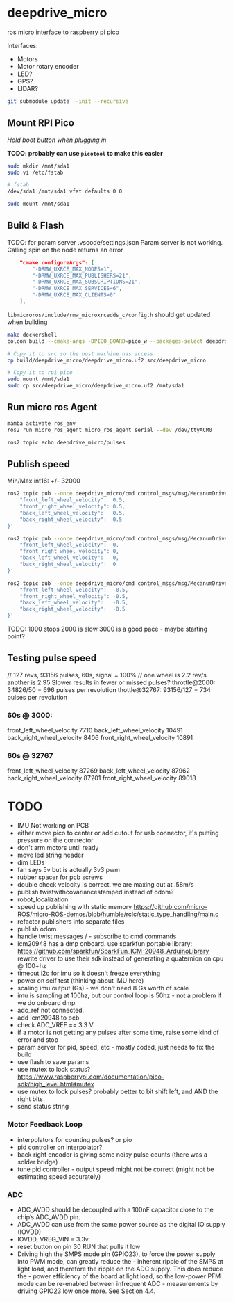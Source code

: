 # deepdrive_micro

ros micro interface to raspberry pi pico

Interfaces:
- Motors
- Motor rotary encoder
- LED?
- GPS?
- LIDAR?

```sh
git submodule update --init --recursive
```

## Mount RPI Pico

*Hold boot button when plugging in*

**TODO: probably can use `picotool` to make this easier**

```sh
sudo mkdir /mnt/sda1
sudo vi /etc/fstab

# fstab
/dev/sda1 /mnt/sda1 vfat defaults 0 0

sudo mount /mnt/sda1
```

## Build & Flash

TODO: for param server .vscode/settings.json
Param server is not working. Calling spin on the node returns an error
```json
    "cmake.configureArgs": [
        "-DRMW_UXRCE_MAX_NODES=1",
        "-DRMW_UXRCE_MAX_PUBLISHERS=21",
        "-DRMW_UXRCE_MAX_SUBSCRIPTIONS=21",
        "-DRMW_UXRCE_MAX_SERVICES=6",
        "-DRMW_UXRCE_MAX_CLIENTS=0"
    ],
```
`libmicroros/include/rmw_microxrcedds_c/config.h` should get updated when building

```sh
make dockershell
colcon build --cmake-args -DPICO_BOARD=pico_w --packages-select deepdrive_micro

# Copy it to src so the host machine has access
cp build/deepdrive_micro/deepdrive_micro.uf2 src/deepdrive_micro

# Copy it to rpi pico
sudo mount /mnt/sda1
sudo cp src/deepdrive_micro/deepdrive_micro.uf2 /mnt/sda1
```

## Run micro ros Agent
```sh
mamba activate ros_env
ros2 run micro_ros_agent micro_ros_agent serial --dev /dev/ttyACM0

ros2 topic echo deepdrive_micro/pulses
```

## Publish speed
Min/Max int16: +/- 32000

```sh
ros2 topic pub --once deepdrive_micro/cmd control_msgs/msg/MecanumDriveControllerState '{
    "front_left_wheel_velocity":  0.5,
    "front_right_wheel_velocity": 0.5,
    "back_left_wheel_velocity":   0.5,
    "back_right_wheel_velocity":  0.5
}'

ros2 topic pub --once deepdrive_micro/cmd control_msgs/msg/MecanumDriveControllerState '{
    "front_left_wheel_velocity":  0,
    "front_right_wheel_velocity": 0,
    "back_left_wheel_velocity":   0,
    "back_right_wheel_velocity":  0
}'

ros2 topic pub --once deepdrive_micro/cmd control_msgs/msg/MecanumDriveControllerState '{
    "front_left_wheel_velocity":  -0.5,
    "front_right_wheel_velocity": -0.5,
    "back_left_wheel_velocity":   -0.5,
    "back_right_wheel_velocity":  -0.5
}'
```

TODO: 1000 stops
2000 is slow
3000 is a good pace - maybe starting point?

## Testing pulse speed
// 127 revs, 93156 pulses, 60s, signal = 100%
// one wheel is 2.2 rev/s another is 2.95
Slower results in fewer or missed pulses?
throttle@2000: 34826/50 = 696 pulses per revolution
thottle@32767: 93156/127 = 734 pulses per revolution

### 60s @ 3000:
front_left_wheel_velocity   7710
back_left_wheel_velocity    10491
back_right_wheel_velocity   8406
front_right_wheel_velocity  10891

### 60s @ 32767
front_left_wheel_velocity   87269
back_left_wheel_velocity    87962
back_right_wheel_velocity   87201
front_right_wheel_velocity  89018


# TODO
- IMU Not working on PCB
- either move pico to center or add cutout for usb connector, it's putting pressure on the connector
- don't arm motors until ready
- move led string header
- dim LEDs
- fan says 5v but is actually 3v3 pwm
- rubber spacer for pcb screws
- double check velocity is correct. we are maxing out at .58m/s
- publish twistwithcovariancestamped instead of odom?
- robot_localization
- speed up publishing with static memory https://github.com/micro-ROS/micro-ROS-demos/blob/humble/rclc/static_type_handling/main.c
- refactor publishers into separate files
- publish odom
- handle twist messages / - subscribe to cmd commands
- icm20948 has a dmp onboard. use sparkfun portable library: https://github.com/sparkfun/SparkFun_ICM-20948_ArduinoLibrary
    rewrite driver to use their sdk instead of generating a quaternion on cpu @ 100+hz
- timeout i2c for imu so it doesn't freeze everything
- power on self test (thinking about IMU here)
- scaling imu output (Gs) - we don't need 8 Gs worth of scale
- imu is sampling at 100hz, but our control loop is 50hz - not a problem if we do onboard dmp
- adc_ref not connected.
- add icm20948 to pcb
- check ADC_VREF == 3.3 V
- if a motor is not getting any pulses after some time, raise some kind of error and stop
- param server for pid, speed, etc - mostly coded, just needs to fix the build
- use flash to save params
- use mutex to lock status? https://www.raspberrypi.com/documentation/pico-sdk/high_level.html#mutex
- use mutex to lock pulses? probably better to bit shift left, and AND the right bits
- send status string



### Motor Feedback Loop
- interpolators for counting pulses? or pio
- pid controller on interpolator?
- back right encoder is giving some noisy pulse counts (there was a solder bridge)
- tune pid controller - output speed might not be correct (might not be estimating speed accurately)


### ADC
- ADC_AVDD should be decoupled with a 100nF capacitor close to the chip’s ADC_AVDD pin.
- ADC_AVDD can use from the same power source as the digital IO supply (IOVDD)
- IOVDD, VREG_VIN = 3.3v 
- reset button on pin 30 RUN that pulls it low
- Driving high the SMPS mode pin (GPIO23), to force the power supply into PWM mode, can greatly reduce the - inherent ripple of the SMPS at light load, and therefore the ripple on the ADC supply. This does reduce the - power efficiency of the board at light load, so the low-power PFM mode can be re-enabled between infrequent ADC - measurements by driving GPIO23 low once more. See Section 4.4.

